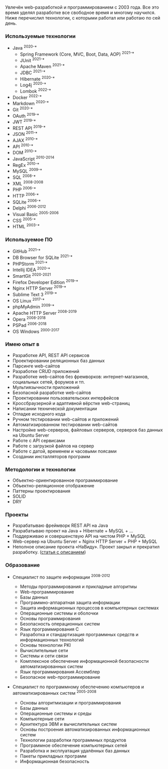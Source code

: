 Увлечён web-разработкой и программированием с 2003 года. Все это время уделял разработке все свободное время и многому научился. Ниже перечислил технологии, с которыми работал или работаю по сей день.

### Используемые технологии
* Java <sup>2020-\*</sup>
    * Spring Framework (Core, MVC, Boot, Data, AOP) <sup>2021-\*</sup>
    * JUnit <sup>2021-\*</sup>
    * Apache Maven <sup>2021-\*</sup>
    * JDBC <sup>2021-\*</sup>
    * Hibernate <sup>2020-\*</sup>
    * Log4j <sup>2020-\*</sup>
    * Lombok <sup>2022-\*</sup>
* Docker <sup>2022-\*</sup>
* Markdown <sup>2020-\*</sup>
* Git <sup>2020-\*</sup>
* OAuth <sup>2019-\*</sup>
* JWT <sup>2019-\*</sup>
* REST API <sup>2019-\*</sup>
* JSON <sup>2011-\*</sup>
* AJAX <sup>2010-\*</sup>
* API <sup>2010-\*</sup>
* DOM <sup>2010-\*</sup>
* JavaScript <sup>2010-2014</sup>
* RegEx <sup>2010-\*</sup>
* MySQL <sup>2009-\*</sup>
* SQL <sup>2008-\*</sup>
* XML <sup>2008-2008</sup>
* PHP <sup>2006-\*</sup>
* HTTP <sup>2006-\*</sup>
* SQLite <sup>2006-*</sup>
* Delphi <sup>2006-2012</sup>
* Visual Basic <sup>2005-2006</sup>
* CSS <sup>2005-\*</sup>
* HTML <sup>2003-\*</sup>
<!--     * PDO <sup>2018-\*</sup>-->
<!--     * Mockito <sup>2022-\*</sup>-->
<!--     * Thymeleaf <sup>2022-\*</sup>-->

<!-- ### Сейчас интересует -->
<!-- * Apache Kafka -->
<!-- * Kubernetes -->
<!-- * RabbitMQ -->
<!-- * JavaFX -->
<!-- * Apache Tomcat -->
<!-- * Gradle -->

### Используемое ПО
* GitHub <sup>2021-\*</sup>
* DB Browser for SQLite <sup>2021-\*</sup>
* PHPStorm <sup>2021-\*</sup>
* Intellij IDEA <sup>2020-\*</sup>
* SmartGit <sup>2020-2021</sup>
* Firefox Developer Edition <sup>2019-\*</sup>
* Nginx HTTP Server <sup>2019-\*</sup>
* Sublime Text 3 <sup>2019-\*</sup>
* OS Linux <sup>2017-\*</sup>
* phpMyAdmin <sup>2009-\*</sup>
* Apache HTTP Server <sup>2008-2019</sup>
* Opera <sup>2008-2018</sup>
* PSPad <sup>2006-2018</sup>
* OS Windows <sup>2000-2017</sup>

### Имею опыт в
* Разработке API, REST API сервисов
* Проектировании реляционных баз данных
* Парсинге web-сайтов
* Разработке CRUD приложений
* Разработке web-сайтов без фремворков: интернет-магазинов, социальных сетей, форумов и тп.
* Мультиязычности приложений
* Безопасной разработке web-сайтов
* Проектировании пользовательских интерфейсов
* Кроссбраузерной и адаптивной вёрстке web-страниц
* Написании технической документации
* Отладке исходного кода
* Ручном тестировании web-сайтов и приложений
* Автоматизированном тестировании web-сайтов
* Настройке web-серверов, файловых серверов, серверов баз данных на Ubuntu Server
* Работе с API сервисами
* Работе с загрузкой файлов на сервер
* Работе с датой, временем и часовыми поясами
* Создании инсталляторов программ

[//]: # (* Модульном тестиронии исходного кода)

### Методологии и технологии
* Объектно-ориентированное программирование
* Объектно-реляционное отображение
* Паттерны проектирования
* SOLID
* DRY

### Проекты
* Разрабатываю фреймворк REST API на Java
* Разрабатываю проект на Java + Hibernate + MySQL + ...
* Поддерживаю и совершенствую API на чистом PHP + MySQL
* Web-сервер на Ubuntu Server + Nginx HTTP Server + PHP + MySQL
* Неполное описание проекта «НаВиду». Проект закрыл и прекратил разработку. ([статья с описанием](https://www.genon.ru/GetAnswer.aspx?qid=88c7b176-ccca-4114-b033-af0021e405b8))

### Образование
* Специалист по защите информации <sup>2008-2012</sup>
    * Методы программирования и прикладные алгоритмы
    * Web-программирование
    * Базы данных
    * Программно-аппаратная защита информации
    * Защита информационных процессов в компьютерных системах
    * Операционные системы и оболочки
    * Основы программирования
    * Безопасность операционных систем
    * Язык программирования С
    * Разработка и стандартизация программных средств и информационных технологий
    * Основы технологии PKI
    * Вычислительные сети
    * Системы и сети связи
    * Комплексное обеспечение информационной безопасности автоматизированных систем
    * Язык программирования Ассемблер
    * Безопасное web-программирование

* Специалист по программному обеспечению компьютеров и автоматизированных систем <sup>2005-2008</sup>
    * Основы алгоритмизации и программирования
    * Базы данных
    * Операционные системы и среды
    * Компьютерные сети
    * Архитектура ЭВМ и вычислительных систем
    * Основы построения автоматизированных информационных систем
    * Технологии разработки программных продуктов
    * Программное обеспечение компьютерных сетей
    * Разработка и эксплуатация удалённых баз данных
    * Пакеты прикладных программ
    * Информационная безопасность
